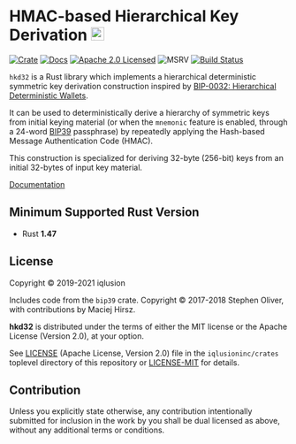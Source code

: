 # HMAC-based Hierarchical Key Derivation <a href="https://www.iqlusion.io"><img src="https://storage.googleapis.com/iqlusion-production-web/img/logo/iqlusion-rings-sm.png" alt="iqlusion" width="24" height="24"></a>

[![Crate][crate-image]][crate-link]
[![Docs][docs-image]][docs-link]
[![Apache 2.0 Licensed][license-image]][license-link]
![MSRV][rustc-image]
[![Build Status][build-image]][build-link]

`hkd32` is a Rust library which implements a hierarchical deterministic
symmetric key derivation construction inspired by
[BIP-0032: Hierarchical Deterministic Wallets][bip32].

It can be used to deterministically derive a hierarchy of symmetric keys
from initial keying material (or when the `mnemonic` feature is enabled,
through a 24-word [BIP39] passphrase) by repeatedly applying the
Hash-based Message Authentication Code (HMAC).

This construction is specialized for deriving 32-byte (256-bit) keys from
an initial 32-bytes of input key material.

[Documentation][docs-link]

## Minimum Supported Rust Version

- Rust **1.47**

## License

Copyright © 2019-2021 iqlusion

Includes code from the `bip39` crate. Copyright © 2017-2018 Stephen Oliver,
with contributions by Maciej Hirsz.

**hkd32** is distributed under the terms of either the MIT license
or the Apache License (Version 2.0), at your option.

See [LICENSE] (Apache License, Version 2.0) file in the `iqlusioninc/crates`
toplevel directory of this repository or [LICENSE-MIT] for details.

## Contribution

Unless you explicitly state otherwise, any contribution intentionally
submitted for inclusion in the work by you shall be dual licensed as above,
without any additional terms or conditions.

[//]: # (badges)

[crate-image]: https://img.shields.io/crates/v/hkd32.svg
[crate-link]: https://crates.io/crates/hkd32
[docs-image]: https://docs.rs/hkd32/badge.svg
[docs-link]: https://docs.rs/hkd32/
[license-image]: https://img.shields.io/badge/license-Apache2.0/MIT-blue.svg
[license-link]: https://github.com/iqlusioninc/crates/blob/main/LICENSE
[rustc-image]: https://img.shields.io/badge/rustc-1.47+-blue.svg
[build-image]: https://github.com/iqlusioninc/crates/actions/workflows/hkd32.yml/badge.svg
[build-link]: https://github.com/iqlusioninc/crates/actions/workflows/hkd32.yml

[//]: # (general links)

[bip32]: https://github.com/bitcoin/bips/blob/master/bip-0032.mediawiki
[bip39]: https://github.com/bitcoin/bips/blob/master/bip-0039.mediawiki
[LICENSE]: https://github.com/iqlusioninc/crates/blob/main/LICENSE
[LICENSE-MIT]: https://github.com/iqlusioninc/crates/blob/main/hkd32/LICENSE-MIT
